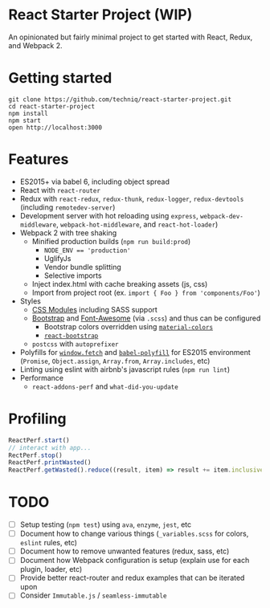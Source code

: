 # React Starter Project (WIP)
An opinionated but fairly minimal project to get started with React, Redux, and Webpack 2.

# Getting started
```
git clone https://github.com/techniq/react-starter-project.git
cd react-starter-project
npm install
npm start
open http://localhost:3000
```

# Features
- ES2015+ via babel 6, including object spread
- React with `react-router`
- Redux with `react-redux`, `redux-thunk`, `redux-logger`, `redux-devtools` (including `remotedev-server`)
- Development server with hot reloading using `express`, `webpack-dev-middleware`, `webpack-hot-middleware`, and `react-hot-loader`)
- Webpack 2 with tree shaking
  - Minified production builds (`npm run build:prod`)
    - `NODE_ENV == 'production'`
    - UglifyJs
    - Vendor bundle splitting
    - Selective imports
  - Inject index.html with cache breaking assets (js, css)
  - Import from project root (ex. `import { Foo } from 'components/Foo'`)
- Styles
  - [CSS Modules](https://github.com/css-modules/css-modules) including SASS support
  - [Bootstrap](http://getbootstrap.com/) and [Font-Awesome](http://fontawesome.io/) (via `.scss`) and thus can be configured
    - Bootstrap colors overridden using [`material-colors`](https://github.com/shuhei/material-colors)
    - [`react-bootstrap`](https://github.com/react-bootstrap/react-bootstrap)
  - `postcss` with `autoprefixer`
- Polyfills for [`window.fetch`](https://github.com/github/fetch) and [`babel-polyfill`](https://babeljs.io/docs/usage/polyfill/) for ES2015 environment (`Promise`, `Object.assign`, `Array.from`, `Array.includes`, etc)
- Linting using eslint with airbnb's javascript rules (`npm run lint`)
- Performance
  - `react-addons-perf` and `what-did-you-update`

# Profiling
```js
ReactPerf.start()
// interact with app...
RectPerf.stop()
ReactPerf.printWasted()
ReactPerf.getWasted().reduce((result, item) => result += item.inclusiveRenderDuration, 0)
```

# TODO
- [ ] Setup testing (`npm test`) using `ava`, `enzyme`, `jest`, etc
- [ ] Document how to change various things (`_variables.scss` for colors, `eslint` rules, etc)
- [ ] Document how to remove unwanted features (redux, sass, etc)
- [ ] Document how Webpack configuration is setup (explain use for each plugin, loader, etc)
- [ ] Provide better react-router and redux examples that can be iterated upon
- [ ] Consider `Immutable.js` / `seamless-immutable`